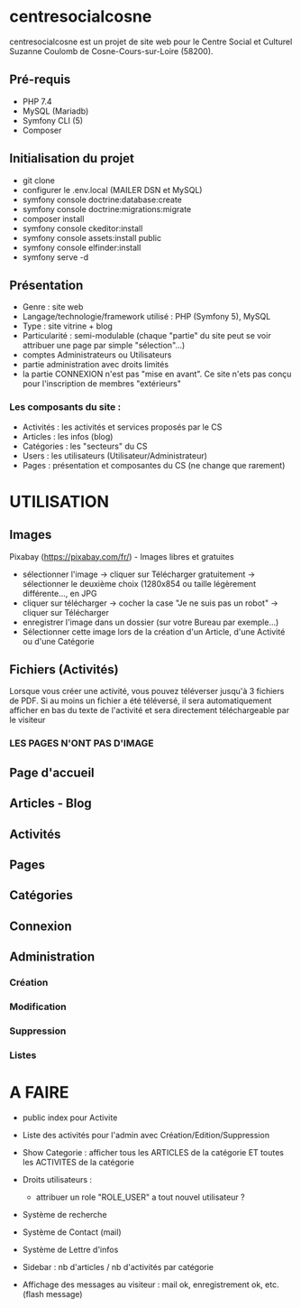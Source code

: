 # centresocialcosne
centresocialcosne est un projet de site web pour le Centre Social et Culturel Suzanne Coulomb de Cosne-Cours-sur-Loire (58200).

## Pré-requis
* PHP 7.4
* MySQL (Mariadb)
* Symfony CLI (5)
* Composer

## Initialisation du projet
* git clone
* configurer le .env.local (MAILER DSN et MySQL)
* symfony console doctrine:database:create
* symfony console doctrine:migrations:migrate
* composer install
* symfony console ckeditor:install
* symfony console assets:install public
* symfony console elfinder:install
* symfony serve -d

## Présentation
* Genre : site web
* Langage/technologie/framework utilisé : PHP (Symfony 5), MySQL
* Type : site vitrine + blog
* Particularité : semi-modulable (chaque "partie" du site peut se voir attribuer une page par simple "sélection"...)
* comptes Administrateurs ou Utilisateurs
* partie administration avec droits limités
* la partie CONNEXION n'est pas "mise en avant". Ce site n'ets pas conçu pour l'inscription de membres "extérieurs"

### Les composants du site :
* Activités : les activités et services proposés par le CS
* Articles : les infos (blog)
* Catégories : les "secteurs" du CS
* Users : les utilisateurs (Utilisateur/Administrateur)
* Pages : présentation et composantes du CS (ne change que rarement)

# UTILISATION
## Images
Pixabay (https://pixabay.com/fr/) - Images libres et gratuites
* sélectionner l'image -> cliquer sur Télécharger gratuitement -> sélectionner le deuxième choix (1280x854 ou taille légèrement différente..., en JPG
* cliquer sur télécharger -> cocher la case "Je ne suis pas un robot" -> cliquer sur Télécharger
* enregistrer l'image dans un dossier (sur votre Bureau par exemple...)
* Sélectionner cette image lors de la création d'un Article, d'une Activité ou d'une Catégorie
## Fichiers (Activités)
Lorsque vous créer une activité, vous pouvez téléverser jusqu'à 3 fichiers de PDF. Si au moins un fichier a été téléversé, il sera automatiquement afficher en bas du texte de l'activité et sera directement téléchargeable par le visiteur
### LES PAGES N'ONT PAS D'IMAGE

## Page d'accueil

## Articles - Blog

## Activités

## Pages

## Catégories

## Connexion

## Administration
### Création

### Modification

### Suppression

### Listes


# A FAIRE
* public index pour Activite

* Liste des activités pour l'admin avec Création/Edition/Suppression

* Show Categorie : afficher tous les ARTICLES de la catégorie ET toutes les ACTIVITES de la catégorie

* Droits utilisateurs : 
    * attribuer un role "ROLE_USER" a tout nouvel utilisateur ?

* Système de recherche

* Système de Contact (mail)

* Système de Lettre d'infos

* Sidebar : nb d'articles / nb d'activités par catégorie

* Affichage des messages au visiteur : mail ok, enregistrement ok, etc. (flash message)
